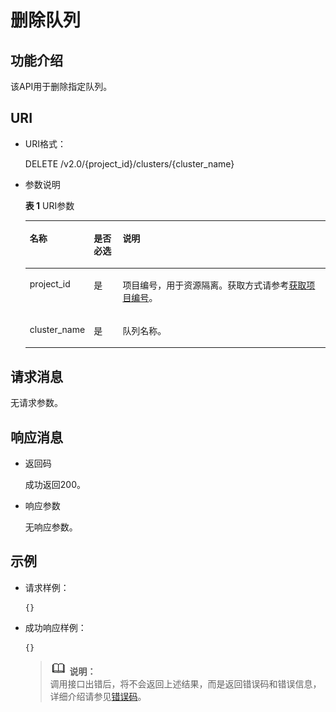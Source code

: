 # 删除队列<a name="dli_02_0111"></a>

## 功能介绍<a name="zh-cn_topic_0103343296_zh-cn_topic_0102902518_s1f0e4fd3d502405199f36f78e68721aa"></a>

该API用于删除指定队列。

## URI<a name="zh-cn_topic_0103343296_zh-cn_topic_0102902518_s9e1b8ec5b57c422a942b19835da7d66e"></a>

-   URI格式：

    DELETE /v2.0/\{project\_id\}/clusters/\{cluster\_name\}

-   参数说明

    **表 1**  URI参数

    <a name="zh-cn_topic_0103343296_zh-cn_topic_0102902518_zh-cn_topic_0069077803_table60779388"></a>
    <table><thead align="left"><tr id="zh-cn_topic_0103343296_zh-cn_topic_0102902518_zh-cn_topic_0069077803_row61411666"><th class="cellrowborder" valign="top" width="15%" id="mcps1.2.4.1.1"><p id="zh-cn_topic_0103343296_zh-cn_topic_0102902518_a420a62a594f9410eaea229ffc8037a61"><a name="zh-cn_topic_0103343296_zh-cn_topic_0102902518_a420a62a594f9410eaea229ffc8037a61"></a><a name="zh-cn_topic_0103343296_zh-cn_topic_0102902518_a420a62a594f9410eaea229ffc8037a61"></a>名称</p>
    </th>
    <th class="cellrowborder" valign="top" width="10%" id="mcps1.2.4.1.2"><p id="zh-cn_topic_0103343296_zh-cn_topic_0102902518_zh-cn_topic_0069077803_p873025824211"><a name="zh-cn_topic_0103343296_zh-cn_topic_0102902518_zh-cn_topic_0069077803_p873025824211"></a><a name="zh-cn_topic_0103343296_zh-cn_topic_0102902518_zh-cn_topic_0069077803_p873025824211"></a>是否必选</p>
    </th>
    <th class="cellrowborder" valign="top" width="75%" id="mcps1.2.4.1.3"><p id="zh-cn_topic_0103343296_zh-cn_topic_0102902518_a692d3cd97b464aed90ba6d841900a4a5"><a name="zh-cn_topic_0103343296_zh-cn_topic_0102902518_a692d3cd97b464aed90ba6d841900a4a5"></a><a name="zh-cn_topic_0103343296_zh-cn_topic_0102902518_a692d3cd97b464aed90ba6d841900a4a5"></a>说明</p>
    </th>
    </tr>
    </thead>
    <tbody><tr id="zh-cn_topic_0103343296_zh-cn_topic_0102902518_zh-cn_topic_0069077803_row48589216"><td class="cellrowborder" valign="top" width="15%" headers="mcps1.2.4.1.1 "><p id="zh-cn_topic_0103343296_zh-cn_topic_0102902518_zh-cn_topic_0069077803_p43412436"><a name="zh-cn_topic_0103343296_zh-cn_topic_0102902518_zh-cn_topic_0069077803_p43412436"></a><a name="zh-cn_topic_0103343296_zh-cn_topic_0102902518_zh-cn_topic_0069077803_p43412436"></a>project_id</p>
    </td>
    <td class="cellrowborder" valign="top" width="10%" headers="mcps1.2.4.1.2 "><p id="zh-cn_topic_0103343296_zh-cn_topic_0102902518_zh-cn_topic_0069077803_p26746391"><a name="zh-cn_topic_0103343296_zh-cn_topic_0102902518_zh-cn_topic_0069077803_p26746391"></a><a name="zh-cn_topic_0103343296_zh-cn_topic_0102902518_zh-cn_topic_0069077803_p26746391"></a>是</p>
    </td>
    <td class="cellrowborder" valign="top" width="75%" headers="mcps1.2.4.1.3 "><p id="zh-cn_topic_0103343296_zh-cn_topic_0102902518_zh-cn_topic_0069077803_p18974100"><a name="zh-cn_topic_0103343296_zh-cn_topic_0102902518_zh-cn_topic_0069077803_p18974100"></a><a name="zh-cn_topic_0103343296_zh-cn_topic_0102902518_zh-cn_topic_0069077803_p18974100"></a>项目编号，用于资源隔离。获取方式请参考<a href="获取项目编号.md">获取项目编号</a>。</p>
    </td>
    </tr>
    <tr id="zh-cn_topic_0103343296_zh-cn_topic_0102902518_row19458164025714"><td class="cellrowborder" valign="top" width="15%" headers="mcps1.2.4.1.1 "><p id="p1462888191617"><a name="p1462888191617"></a><a name="p1462888191617"></a>cluster_name</p>
    </td>
    <td class="cellrowborder" valign="top" width="10%" headers="mcps1.2.4.1.2 "><p id="p362813851613"><a name="p362813851613"></a><a name="p362813851613"></a>是</p>
    </td>
    <td class="cellrowborder" valign="top" width="75%" headers="mcps1.2.4.1.3 "><p id="p662811801619"><a name="p662811801619"></a><a name="p662811801619"></a>队列名称。</p>
    </td>
    </tr>
    </tbody>
    </table>


## 请求消息<a name="zh-cn_topic_0103343296_zh-cn_topic_0102902518_section20458182103"></a>

无请求参数。

## 响应消息<a name="zh-cn_topic_0103343296_zh-cn_topic_0102902518_sd1ecb66580054b2ea403be8b2272a2c7"></a>

-   返回码

    成功返回200。

-   响应参数

    无响应参数。


## 示例<a name="zh-cn_topic_0103343296_zh-cn_topic_0102902518_section17446171164041"></a>

-   请求样例：

    ```
    {}
    ```

-   成功响应样例：

    ```
    {}
    ```

    >![](public_sys-resources/icon-note.gif) **说明：**   
    >调用接口出错后，将不会返回上述结果，而是返回错误码和错误信息，详细介绍请参见[错误码](错误码.md)。  


